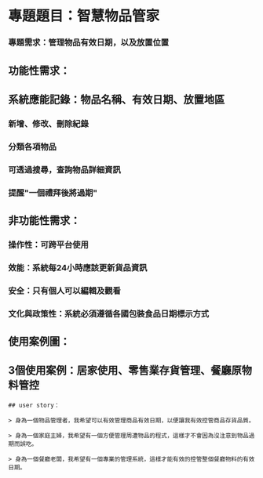 # 專題題目：智慧物品管家
### 專題需求：管理物品有效日期，以及放置位置
## 功能性需求：
## 系統應能記錄：物品名稱、有效日期、放置地區
### 新增、修改、刪除紀錄
### 分類各項物品
### 可透過搜尋，查詢物品詳細資訊
### 提醒"一個禮拜後將過期"
## 非功能性需求：
### 操作性：可跨平台使用
### 效能：系統每24小時應該更新貨品資訊
### 安全：只有個人可以編輯及觀看
### 文化與政策性：系統必須遵循各國包裝食品日期標示方式
## 使用案例圖：
## 3個使用案例：居家使用、零售業存貨管理、餐廳原物料管控
```
## user story：

> 身為一個物品管理者，我希望可以有效管理商品有效日期，以便讓我有效控管商品存貨品質。

> 身為一個家庭主婦，我希望有一個方便管理周遭物品的程式，這樣才不會因為沒注意到物品過期而誤吃。

> 身為一個餐廳老闆，我希望有一個專業的管理系統，這樣才能有效的控管整個餐廳物料的有效日期。

```
